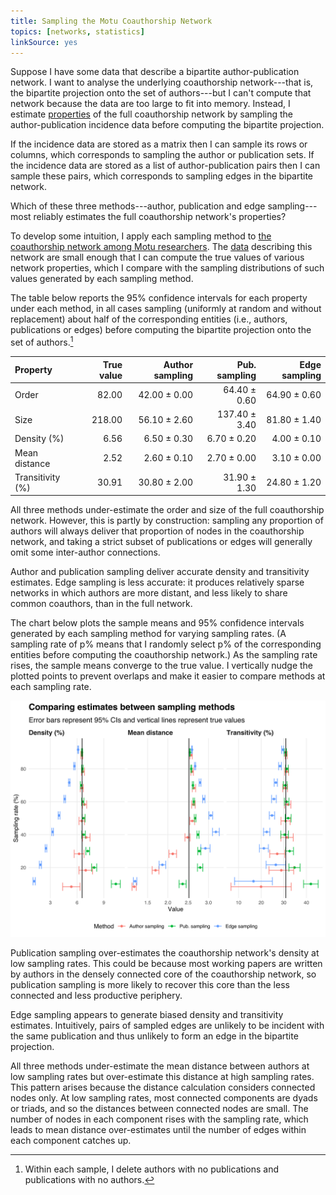 ```yaml
---
title: Sampling the Motu Coauthorship Network
topics: [networks, statistics]
linkSource: yes
---
```


Suppose I have some data that describe a bipartite author-publication network.
I want to analyse the underlying coauthorship network---that is, the bipartite projection onto the set of authors---but I can't compute that network because the data are too large to fit into memory.
Instead, I estimate [properties](https://en.wikipedia.org/wiki/Graph_property) of the full coauthorship network by sampling the author-publication incidence data before computing the bipartite projection.

If the incidence data are stored as a matrix then I can sample its rows or columns, which corresponds to sampling the author or publication sets.
If the incidence data are stored as a list of author-publication pairs then I can sample these pairs, which corresponds to sampling edges in the bipartite network.

Which of these three methods---author, publication and edge sampling---most reliably estimates the full coauthorship network's properties?

To develop some intuition, I apply each sampling method to [the coauthorship network among Motu researchers](/blog/coauthorship-networks-motu/).
The [data](https://github.com/bldavies/motuwp) describing this network are small enough that I can compute the true values of various network properties, which I compare with the sampling distributions of such values generated by each sampling method.

The table below reports the 95% confidence intervals for each property under each method, in all cases sampling (uniformly at random and without replacement) about half of the corresponding entities (i.e., authors, publications or edges) before computing the bipartite projection onto the set of authors.[^deletion]

|Property         | True value| Author sampling| Pub. sampling| Edge sampling|
|:----------------|----------:|---------------:|-------------:|-------------:|
|Order            |      82.00|    42.00 ± 0.00|  64.40 ± 0.60|  64.90 ± 0.60|
|Size             |     218.00|    56.10 ± 2.60| 137.40 ± 3.40|  81.80 ± 1.40|
|Density (%)      |       6.56|     6.50 ± 0.30|   6.70 ± 0.20|   4.00 ± 0.10|
|Mean distance    |       2.52|     2.60 ± 0.10|   2.70 ± 0.00|   3.10 ± 0.00|
|Transitivity (%) |      30.91|    30.80 ± 2.00|  31.90 ± 1.30|  24.80 ± 1.20|

All three methods under-estimate the order and size of the full coauthorship network.
However, this is partly by construction: sampling any proportion of authors will always deliver that proportion of nodes in the coauthorship network, and taking a strict subset of publications or edges will generally omit some inter-author connections.

Author and publication sampling deliver accurate density and transitivity estimates.
Edge sampling is less accurate: it produces relatively sparse networks in which authors are more distant, and less likely to share common coauthors, than in the full network.

The chart below plots the sample means and 95% confidence intervals generated by each sampling method for varying sampling rates.
(A sampling rate of p% means that I randomly select p% of the corresponding entities before computing the coauthorship network.)
As the sampling rate rises, the sample means converge to the true value.
I vertically nudge the plotted points to prevent overlaps and make it easier to compare methods at each sampling rate.

![](figures/convergence-1.svg)

Publication sampling over-estimates the coauthorship network's density at low sampling rates.
This could be because most working papers are written by authors in the densely connected core of the coauthorship network, so publication sampling is more likely to recover this core than the less connected and less productive periphery.

Edge sampling appears to generate biased density and transitivity estimates.
Intuitively, pairs of sampled edges are unlikely to be incident with the same publication and thus unlikely to form an edge in the bipartite projection.

All three methods under-estimate the mean distance between authors at low sampling rates but over-estimate this distance at high sampling rates.
This pattern arises because the distance calculation considers connected nodes only.
At low sampling rates, most connected components are dyads or triads, and so the distances between connected nodes are small.
The number of nodes in each component rises with the sampling rate, which leads to mean distance over-estimates until the number of edges within each component catches up.

[^deletion]: Within each sample, I delete authors with no publications and publications with no authors.

